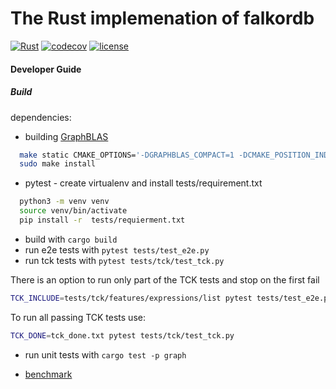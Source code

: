 # The Rust implemenation of falkordb

[![Rust](https://github.com/FalkorDB/falkordb-rs-next-gen/actions/workflows/rust-push.yml/badge.svg)](https://github.com/FalkorDB/falkordb-rs-next-gen/actions/workflows/rust-push.yml)
[![codecov](https://codecov.io/gh/FalkorDB/falkordb-rs-next-gen/branch/main/graph/badge.svg)](https://codecov.io/gh/FalkorDB/falkordb-rs-next-gen)
[![license](https://img.shields.io/badge/license-Server_Side_Public_License-green)](https://github.com/FalkorDB/falkordb-rs-next-gen/blob/main/LICENSE)

#### Developer Guide

##### Build

dependencies:

- building [GraphBLAS](https://github.com/DrTimothyAldenDavis/GraphBLAS.git)

```bash
  make static CMAKE_OPTIONS='-DGRAPHBLAS_COMPACT=1 -DCMAKE_POSITION_INDEPENDENT_CODE=on'
  sudo make install
 ```

- pytest - create virtualenv and install tests/requirement.txt

```bash
  python3 -m venv venv
  source venv/bin/activate
  pip install -r  tests/requierment.txt
```

- build with `cargo build`
- run e2e tests with `pytest tests/test_e2e.py`
- run tck tests with `pytest tests/tck/test_tck.py`

There is an option to run only part of the TCK tests and stop on the first fail

```bash
TCK_INCLUDE=tests/tck/features/expressions/list pytest tests/test_e2e.py tests/test_functions.py -vv
```

To run all passing TCK tests use:

```bash
TCK_DONE=tck_done.txt pytest tests/tck/test_tck.py
```

- run unit tests with `cargo test -p graph`

- [benchmark](https://falkordb.github.io/falkordb-rs-next-gen/dev/bench/)
